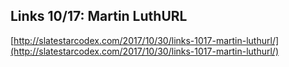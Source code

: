 ## Links 10/17: Martin LuthURL
  
  [http://slatestarcodex.com/2017/10/30/links-1017-martin-luthurl/](http://slatestarcodex.com/2017/10/30/links-1017-martin-luthurl/)